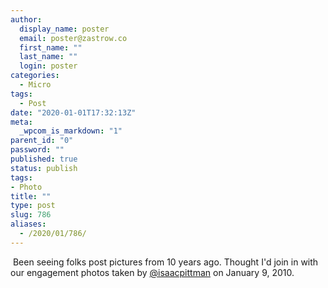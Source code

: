 ```yaml
---
author:
  display_name: poster
  email: poster@zastrow.co
  first_name: ""
  last_name: ""
  login: poster
categories:
  - Micro
tags:
  - Post
date: "2020-01-01T17:32:13Z"
meta:
  _wpcom_is_markdown: "1"
parent_id: "0"
password: ""
published: true
status: publish
tags:
- Photo
title: ""
type: post
slug: 786
aliases:
  - /2020/01/786/
---
```

<p><img src="/assets/2020/01/79367478_2824587600913299_4452392516653922352_n.jpg?_nc_ht=scontent.cdninstagram.com&amp;_nc_ohc=EX_MPORnlW0AX9Is78E&amp;oh=c3063a5316d5178d523252b1a726afbb&amp;oe=5E99A6F6" alt="" /> Been seeing folks post pictures from 10 years ago. Thought I'd join in with our engagement photos taken by <a href="https://micro.blog/isaacpittman">@isaacpittman</a> on January 9, 2010.</p>

